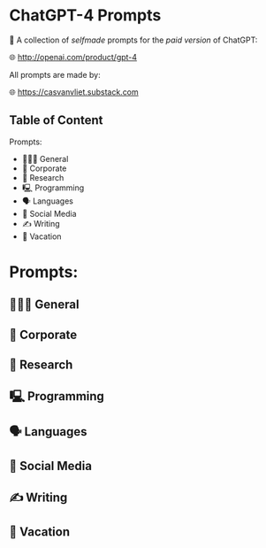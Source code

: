 # ChatGPT-4 Prompts

🤖 A collection of *selfmade* prompts for the *paid version* of ChatGPT: 

🌐 http://openai.com/product/gpt-4

All prompts are made by:

🌐 https://casvanvliet.substack.com

## Table of Content

Prompts:
- 👩🏻‍💻 General
- 👔 Corporate
- 🔎 Research
- 🖳 Programming
- 🗣️ Languages
- 📱 Social Media
- ✍️ Writing
- 👙 Vacation

# Prompts:
## 👩🏻‍💻 General
## 👔 Corporate
## 🔎 Research
## 🖳 Programming
## 🗣️ Languages
## 📱 Social Media
## ✍️ Writing
## 👙 Vacation

